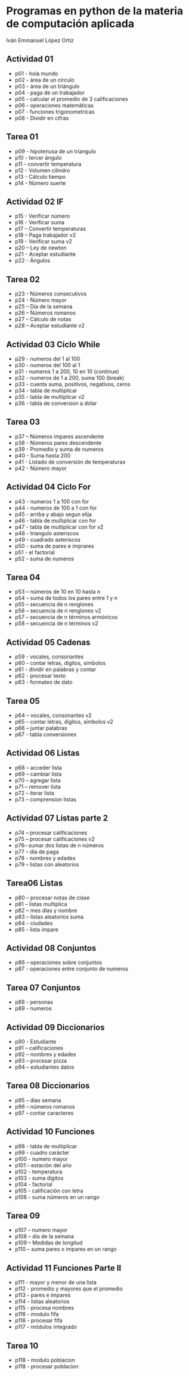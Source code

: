 # Programas en python de la materia de computación aplicada

Iván Emmanuel López Ortiz

## Actividad 01
 

- p01 - hola mundo
- p02 - área de un circulo
- p03 - área de un triángulo
- p04 - paga de un trabajador 
- p05 - calcular el promedio de 3 calificaciones
- p06 - operaciones matemáticas
- p07 - funciones trigonometricas
- p08 - Dividir en cifras

## Tarea 01

- p09 - hipotenusa de un triangulo
- p10 - tercer ángulo
- p11 - convertir temperatura
- p12 - Volumen cilindro
- p13 - Cálculo tiempo
- p14 - Número suerte

## Actividad 02 IF

- p15 - Verificar número
- p16 - Verificar suma
- p17 – Convertir temperaturas
- p18 – Paga trabajador v2
- p19 - Verificar suma v2
- p20 – Ley de newton
- p21 - Aceptar estudiante
- p22 - Ángulos

## Tarea 02

- p23 - Números consecutivos
- p24 - Número mayor
- p25 – Dia de la semana
- p26 – Números romanos
- p27 – Cálculo de notas
- p28 – Aceptar estudiante v2

## Actividad 03 Ciclo While
- p29 - numeros del 1 al 100
- p30 - numeros del 100 al 1
- p31 - numeros 1 a 200, 10 en 10 (continue)
- p32 - numeros de 1 a 200, suma 100 (break)
- p33 - cuenta suma, positivos, negativos, ceros
- p34 - tabla de multiplicar
- p35 - tabla de multiplicar v2
- p36 - tabla de conversion a dolar

## Tarea 03
- p37 – Números impares ascendente
- p38 - Números pares descendente
- p39 - Promedio y suma de numeros
- p40 - Suma hasta 200
- p41 - Listado de conversión de temperaturas
- p42 - Número mayor

## Actividad 04 Ciclo For
- p43 - numeros 1 a 100 con for
- p44 - numeros de 100 a 1 con for
- p45 - arriba y abajo segun elija
- p46 - tabla de multiplicar con for
- p47 - tabla de multiplicar con for v2
- p48 - triangulo asteriscos
- p49 - cuadrado asteriscos
- p50 - suma de pares e imprares
- p51 - el factorial
- p52 - suma de numeros

## Tarea 04

- p53 – números de 10 en 10 hasta n
- p54 – suma de todos los pares entre 1 y n
- p55 – secuencia de n renglones
- p56 – secuencia de n renglones v2
- p57 – secuencia de n términos armónicos
- p58 – secuencia de n términos v2

## Actividad 05 Cadenas
- p59 - vocales, consonantes
- p60 - contar letras, digitos, simbolos
- p61 - dividir en palabras y contar
- p62 - procesar texto
- p63 - formateo de dato

## Tarea 05
- p64 – vocales, consonantes v2
- p65 – contar letras, dígitos, símbolos v2
- p66 – juntar palabras
- p67 - tabla conversiones

## Actividad 06 Listas
- p68 – acceder lista
- p69 – cambiar lista
- p70 – agregar lista
- p71 – remover lista
- p72 – iterar lista
- p73 – comprension listas

## Actividad 07 Listas parte 2
- p74 – procesar calificaciones
- p75 – procesar calificaciones v2
- p76– sumar dos listas de n números
- p77 – día de paga
- p78 - nombres y edades
- p79 – listas con aleatorios

## Tarea06 Listas
- p80 – procesar notas de clase
- p81 – listas multiplica
- p82 – mes días y nombre
- p83 – listas aleatorios suma
- p84 - ciudades
- p85 - lista impare

## Actividad 08 Conjuntos
- p86 – operaciones sobre conjuntos
- p87 - operaciones entre conjunto de numeros

## Tarea 07 Conjuntos
- p88 - personas
- p89 - numeros

## Actividad 09 Diccionarios
- p90 - Estudiante
- p91 – calificaciones
- p92 – nombres y edades
- p93 – procesar pizza
- p94 – estudiantes datos

## Tarea 08 Diccionarios
- p95 – días semana
- p96 – números romanos
- p97 – contar caracteres

## Actividad 10 Funciones
- p98 - tabla de multiplicar
- p99 - cuadro carácter
- p100 - numero mayor
- p101 - estación del año
- p102 - temperatura
- p103 - suma dígitos
- p104 - factorial
- p105 - calificación con letra
- p106 - suma números en un rango

## Tarea 09
- p107 – numero mayor
- p108 – día de la semana
- p109 – Medidas de longitud 
- p110 – suma pares o impares en un rango

## Actividad 11 Funciones Parte II
- p111 - mayor y menor de una lista
- p112 - promedio y mayores que el promedio
- p113 - pares e impares
- p114 - listas aleatorios
- p115 - procesa nombres
- p116 - modulo fifa
- p116 - procesar fifa
- p117 - módulos integrado

## Tarea 10
- p118 - modulo poblacion
- p118 - procesar poblacion
